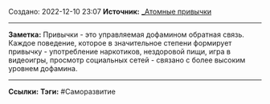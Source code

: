 Создано: 2022-12-10 23:07
**Источник:** [_Атомные привычки](_Атомные%20привычки.md)
***
**Заметка:**  Привычки - это управляемая дофамином обратная связь. Каждое поведение, которое в значительное степени формирует привычку - употребление наркотиков, нездоровой пищи, игра в видеоигры, просмотр социальных сетей - связано с более высоким уровнем дофамина.
***
**Ссылки:** 
**Тэги:** #Саморазвитие 

